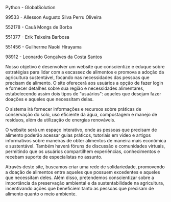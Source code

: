 Python - GlobalSolution

99533 - Allesson Augusto Silva Perru Oliveira

552178 - Cauã Mongs de Borba

551377 - Erik Teixeira Barbosa

551456 - Guilherme Naoki Hirayama

98912 - Leonardo Gonçalves da Costa Santos


Nosso objetivo é desenvolver um website que conscientize e eduque sobre estratégias para lidar com a escassez de alimentos e promova a adoção da agricultura sustentável, focando nas necessidades das pessoas que precisam de alimento. O site oferecerá aos usuários a opção de fazer login e fornecer detalhes sobre sua região e necessidades alimentares, estabelecendo assim dois tipos de "usuários": aqueles que desejam fazer doações e aqueles que necessitam delas.

O sistema irá fornecer informações e recursos sobre práticas de conservação do solo, uso eficiente da água, compostagem e manejo de resíduos, além da utilização de energias renováveis.

O website será um espaço interativo, onde as pessoas que precisam de alimento poderão acessar guias práticos, tutoriais em vídeo e artigos informativos sobre maneiras de obter alimentos de maneira mais econômica e sustentável. Também haverá fóruns de discussão e comunidades virtuais, permitindo que os usuários compartilhem experiências, conhecimentos e recebam suporte de especialistas no assunto.

Através deste site, buscamos criar uma rede de solidariedade, promovendo a doação de alimentos entre aqueles que possuem excedentes e aqueles que necessitam deles. Além disso, pretendemos conscientizar sobre a importância da preservação ambiental e da sustentabilidade na agricultura, incentivando ações que beneficiem tanto as pessoas que precisam de alimento quanto o meio ambiente.
